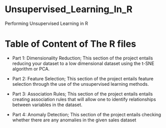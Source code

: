 # Unsupervised_Learning_In_R
Performing Unsupervised Learning in R

# Table of Content of The R files
* Part 1: Dimensionality Reduction;
This section of the project entails reducing your dataset to a low dimensional dataset using the t-SNE algorithm or PCA.

* Part 2: Feature Selection;
This section of the project entails feature selection through the use of the unsupervised learning methods.

* Part 3: Association Rules;
This section of the project entails entails creating association rules that will allow one to identify relationships between variables in the dataset.

* Part 4: Anomaly Detection;
This section of the project entails checking whether there are any anomalies in the given sales dataset
